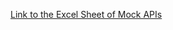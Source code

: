 [Link to the Excel Sheet of Mock APIs](https://khiibaedu-my.sharepoint.com/:x:/g/personal/s_zubari_18656_khi_iba_edu_pk/EerrZ25ApbdAkLcD7RUivLABYLqo4pLsMqbCJm2EJd2wAA?e=RazIds)
